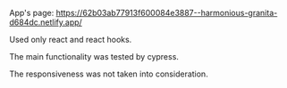 App's page: https://62b03ab77913f600084e3887--harmonious-granita-d684dc.netlify.app/

Used only react and react hooks.

The main functionality was tested by cypress.

The responsiveness was not taken into consideration.

